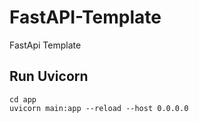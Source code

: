 # FastAPI-Template
FastApi Template

## Run Uvicorn

```
cd app
uvicorn main:app --reload --host 0.0.0.0
```
